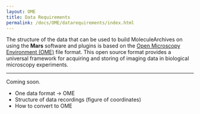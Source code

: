 ```yaml
---
layout: OME
title: Data Requirements
permalink: /docs/OME/datarequirements/index.html
---
```


The structure of the data that can be used to build MoleculeArchives on using the **Mars** software and plugins is based on the [Open Microscopy Environment (OME)](https://link.springer.com/article/10.1186/gb-2005-6-5-r47) file format. This open source format provides a universal framework for acquiring and storing of imaging data in biological microscopy experiments.


---

Coming soon.

- One data format -> OME
- Structure of data recordings (figure of coordinates)
- How to convert to OME
